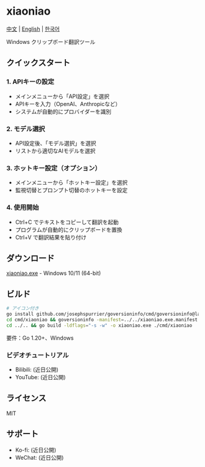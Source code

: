 # xiaoniao

[中文](README.md) | [English](README_EN.md) | [한국어](README_KR.md)

Windows クリップボード翻訳ツール

## クイックスタート

### 1. APIキーの設定
- メインメニューから「API設定」を選択
- APIキーを入力（OpenAI、Anthropicなど）
- システムが自動的にプロバイダーを識別

### 2. モデル選択
- API設定後、「モデル選択」を選択
- リストから適切なAIモデルを選択

### 3. ホットキー設定（オプション）
- メインメニューから「ホットキー設定」を選択
- 監視切替とプロンプト切替のホットキーを設定

### 4. 使用開始
- Ctrl+C でテキストをコピーして翻訳を起動
- プログラムが自動的にクリップボードを置換
- Ctrl+V で翻訳結果を貼り付け

## ダウンロード

[xiaoniao.exe](https://github.com/kaminoguo/xiaoniao/releases/latest) - Windows 10/11 (64-bit)


## ビルド

```bash
# アイコン付き
go install github.com/josephspurrier/goversioninfo/cmd/goversioninfo@latest
cd cmd/xiaoniao && goversioninfo -manifest=../../xiaoniao.exe.manifest -icon=../../assets/icon.ico ../../versioninfo.json
cd ../.. && go build -ldflags="-s -w" -o xiaoniao.exe ./cmd/xiaoniao
```

要件：Go 1.20+、Windows

### ビデオチュートリアル

- Bilibili: (近日公開)
- YouTube: (近日公開)

## ライセンス

MIT

## サポート

- Ko-fi: (近日公開)
- WeChat: (近日公開)